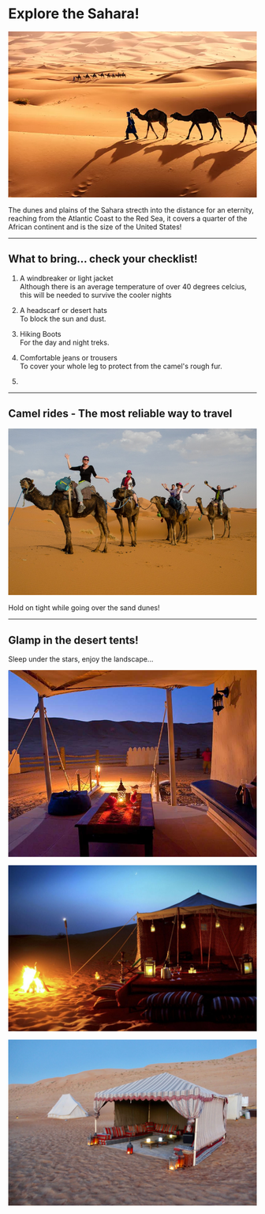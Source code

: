 #  **Explore the Sahara!**

![Wide image of The Sahara Desert with camels in the foreground](./static/images/front.image.webp)

The dunes and plains of the Sahara strecth into the distance for an eternity, reaching from the Atlantic Coast to the Red Sea, it covers a quarter of the African continent and is the size of the United States!

---

## **What to bring... check your checklist!**

1.  A windbreaker or light jacket  
Although there is an average temperature of over 40 degrees celcius, this will be needed to survive the cooler nights

2. A headscarf or desert hats  
To block the sun and dust.

3. Hiking Boots  
For the day and night treks.

4. Comfortable jeans or trousers  
To cover your whole leg to protect from the camel's rough fur.

5. 

---

## **Camel rides** - The most reliable way to travel

![Group image of people riding camels in desert](./static/images/camel_ride.jpg)

Hold on tight while going over the sand dunes!

---

## **Glamp in the desert tents!**

Sleep under the stars, enjoy the landscape...

![Inside shot of tent lit by lanterns in the evening](./static/images/inside_of_tent.jpg)

![Outside shot image of tent lit by campfire](./static/images/tent_with_campfire.jpg)

![outside image of tent](./static/images/outside_tent.jpg)